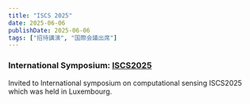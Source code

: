 ```yaml
---
title: "ISCS 2025"
date: 2025-06-06
publishDate: 2025-06-06
tags: ["招待講演", "国際会議出席"]
---
```


### International Symposium: <a href="https://www.iscs2025.com/" target="_blank" rel="noopener">ISCS2025</a>

Invited to International symposium on computational sensing ISCS2025
which was held in Luxembourg.
